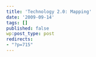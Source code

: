 ```yaml
---
title: 'Technology 2.0: Mapping'
date: '2009-09-14'
tags: []
published: false
wp:post_type: post
redirects:
- "?p=715"
---
```


